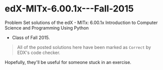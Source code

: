 # edX-MITx-6.00.1x---Fall-2015

Problem Set solutions of the edX - MITx: 6.00.1x Introduction to Computer Science and Programming Using Python 
- Class of Fall 2015.

> All of the posted solutions here have been marked as `Correct` by EDX's code checker.

Hopefully, they'll be useful for someone stuck in an exercise.

